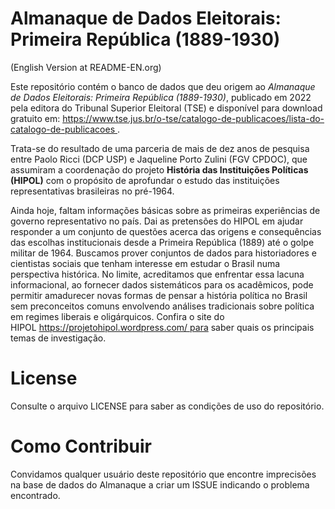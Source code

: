 # Almanaque de Dados Eleitorais: Primeira República (1889-1930)

(English Version at README-EN.org)

Este repositório contém o banco de dados que deu origem ao *Almanaque de Dados Eleitorais: Primeira República (1889-1930)*, publicado em 2022 pela editora do Tribunal Superior Eleitoral (TSE) e disponível para download gratuito em: https://www.tse.jus.br/o-tse/catalogo-de-publicacoes/lista-do-catalogo-de-publicacoes .

Trata-se do resultado de uma parceria de mais de dez anos de pesquisa entre Paolo Ricci (DCP USP) e Jaqueline Porto Zulini (FGV CPDOC), que assumiram a coordenação do projeto **História das Instituições Políticas (HIPOL)** com o propósito de aprofundar o estudo das instituições representativas brasileiras no pré-1964.

Ainda hoje, faltam informações básicas sobre as primeiras experiências de governo representativo no país. Dai as pretensões do HIPOL em ajudar responder a um conjunto de questões acerca das origens e consequências das escolhas institucionais desde a Primeira República (1889) até o golpe militar de 1964. Buscamos prover conjuntos de dados para historiadores e cientistas sociais que tenham interesse em estudar o Brasil numa perspectiva histórica. No limite, acreditamos que enfrentar essa lacuna informacional, ao fornecer dados sistemáticos para os acadêmicos, pode permitir amadurecer novas formas de pensar a história política no Brasil sem preconceitos comuns envolvendo análises tradicionais sobre política em regimes liberais e oligárquicos. Confira o site do HIPOL https://projetohipol.wordpress.com/ para saber quais os principais temas de investigação.

# License
Consulte o arquivo LICENSE para saber as condições de uso do repositório.

# Como Contribuir
Convidamos qualquer usuário deste repositório que encontre imprecisões na base de dados do Almanaque a criar um ISSUE indicando o problema encontrado.
